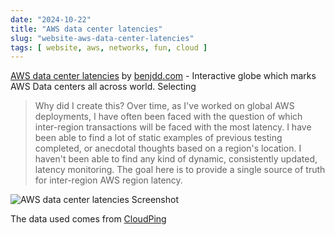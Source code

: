 ```yaml
---
date: "2024-10-22"
title: "AWS data center latencies"
slug: "website-aws-data-center-latencies"
tags: [ website, aws, networks, fun, cloud ]
---
```




[AWS data center latencies][1] by [benjdd.com][2] - Interactive globe which marks AWS Data centers all across world. Selecting

> Why did I create this? Over time, as I've worked on global AWS deployments, I have often been faced with the question of which inter-region transactions will be faced with the most latency. I have been able to find a lot of static examples of previous testing completed, or anecdotal thoughts based on a region's location. I haven't been able to find any kind of dynamic, consistently updated, latency monitoring. The goal here is to provide a single source of truth for inter-region AWS region latency.

![AWS data center latencies Screenshot][3]

The data used comes from [CloudPing][4]



  [1]: https://benjdd.com/aws/
  [2]: https://benjdd.com/
  [3]: /saves/2024/10/images/aws-data-center-latencies.png
  [4]: /saves/website-cloud-ping
